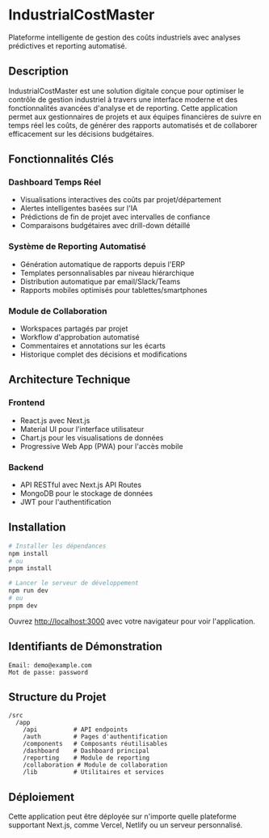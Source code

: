 # IndustrialCostMaster

Plateforme intelligente de gestion des coûts industriels avec analyses prédictives et reporting automatisé.

## Description

IndustrialCostMaster est une solution digitale conçue pour optimiser le contrôle de gestion industriel à travers une interface moderne et des fonctionnalités avancées d'analyse et de reporting. Cette application permet aux gestionnaires de projets et aux équipes financières de suivre en temps réel les coûts, de générer des rapports automatisés et de collaborer efficacement sur les décisions budgétaires.

## Fonctionnalités Clés

### Dashboard Temps Réel
- Visualisations interactives des coûts par projet/département
- Alertes intelligentes basées sur l'IA
- Prédictions de fin de projet avec intervalles de confiance
- Comparaisons budgétaires avec drill-down détaillé

### Système de Reporting Automatisé
- Génération automatique de rapports depuis l'ERP
- Templates personnalisables par niveau hiérarchique
- Distribution automatique par email/Slack/Teams
- Rapports mobiles optimisés pour tablettes/smartphones

### Module de Collaboration
- Workspaces partagés par projet
- Workflow d'approbation automatisé
- Commentaires et annotations sur les écarts
- Historique complet des décisions et modifications

## Architecture Technique

### Frontend
- React.js avec Next.js
- Material UI pour l'interface utilisateur
- Chart.js pour les visualisations de données
- Progressive Web App (PWA) pour l'accès mobile

### Backend
- API RESTful avec Next.js API Routes
- MongoDB pour le stockage de données
- JWT pour l'authentification

## Installation

```bash
# Installer les dépendances
npm install
# ou
pnpm install

# Lancer le serveur de développement
npm run dev
# ou
pnpm dev
```

Ouvrez [http://localhost:3000](http://localhost:3000) avec votre navigateur pour voir l'application.

## Identifiants de Démonstration

```
Email: demo@example.com
Mot de passe: password
```

## Structure du Projet

```
/src
  /app
    /api          # API endpoints
    /auth         # Pages d'authentification
    /components   # Composants réutilisables
    /dashboard    # Dashboard principal
    /reporting    # Module de reporting
    /collaboration # Module de collaboration
    /lib          # Utilitaires et services
```

## Déploiement

Cette application peut être déployée sur n'importe quelle plateforme supportant Next.js, comme Vercel, Netlify ou un serveur personnalisé.
